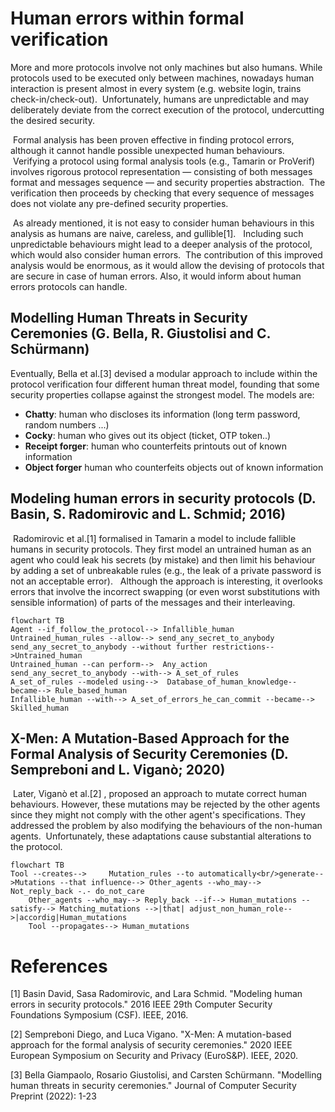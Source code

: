 
# Human errors within formal verification
More and more protocols involve not only machines but also humans. While protocols used to be executed only between machines, nowadays human interaction is present almost in every system (e.g. website login, trains check-in/check-out).
 Unfortunately, humans are unpredictable and may deliberately deviate from the correct execution of the protocol, undercutting the desired security.

 Formal analysis has been proven effective in finding protocol errors, although it cannot handle possible unexpected human behaviours. 
 Verifying a protocol using formal analysis tools (e.g., Tamarin or ProVerif) involves rigorous protocol representation — consisting of both messages format and messages sequence — and security properties abstraction. 
The verification then proceeds by checking that every sequence of messages does not violate any pre-defined security properties. 

 As already mentioned, it is not easy to consider human behaviours in this analysis as humans are naive, careless, and gullible[1]. 
 Including such unpredictable behaviours might lead to a deeper analysis of the protocol, which would also consider human errors.
 The contribution of this improved analysis would be enormous, as it would allow the devising of protocols that are secure in case of human errors. Also, it would inform about human errors protocols can handle.


## Modelling Human Threats in Security Ceremonies (G. Bella, R. Giustolisi and C. Schürmann)

Eventually, Bella et al.[3] devised a modular approach to include within the protocol verification four different human threat model, founding that some security properties collapse against the strongest model.
The models are:
- **Chatty**: human who discloses its information (long term password, random numbers ...)
- **Cocky**: human who gives out its object (ticket, OTP token..)
- **Receipt forger**: human who counterfeits printouts out of known information
- **Object forger** human who counterfeits objects out of known information


## Modeling human errors in security protocols (D. Basin, S. Radomirovic and L. Schmid; 2016)
 Radomirovic et al.[1] formalised in Tamarin a model to include fallible humans in security protocols. They first model an untrained human as an agent who could leak his secrets (by mistake) and then limit his behaviour by adding a set of unbreakable rules (e.g., the leak of a private password is not an acceptable error). 
 Although the approach is interesting, it overlooks errors that involve the incorrect swapping (or even worst substitutions with sensible information) of parts of the messages and their interleaving.
```mermaid
flowchart TB
Agent --if_follow_the_protocol--> Infallible_human
Untrained_human_rules --allow--> send_any_secret_to_anybody
send_any_secret_to_anybody --without further restrictions-->Untrained_human
Untrained_human --can perform-->  Any_action
send_any_secret_to_anybody --with--> A_set_of_rules 
A_set_of_rules --modeled using-->  Database_of_human_knowledge--became--> Rule_based_human
Infallible_human --with--> A_set_of_errors_he_can_commit --became--> Skilled_human
```
## X-Men: A Mutation-Based Approach for the Formal Analysis of Security Ceremonies (D. Sempreboni and L. Viganò; 2020)
 Later, Viganò et al.[2] , proposed an approach to mutate correct human behaviours. However, these mutations may be rejected by the other agents since they might not comply with the other agent's specifications.
They addressed the problem by also modifying the behaviours of the non-human agents.
 Unfortunately, these adaptations cause substantial alterations to the protocol.
```mermaid
flowchart TB
Tool --creates-->     Mutation_rules --to automatically<br/>generate-->Mutations --that influence--> Other_agents --who_may--> Not_reply_back -.- do_not_care
    Other_agents --who_may--> Reply_back --if--> Human_mutations --satisfy--> Matching_mutations -->|that| adjust_non_human_role-->|accordig|Human_mutations
    Tool --propagates--> Human_mutations 
```

# References

[1] Basin David, Sasa Radomirovic, and Lara Schmid. "Modeling human errors in security protocols." 2016 IEEE 29th Computer Security Foundations Symposium (CSF). IEEE, 2016.

[2] Sempreboni Diego, and Luca Vigano. "X-Men: A mutation-based approach for the formal analysis of security ceremonies." 2020 IEEE European Symposium on Security and Privacy (EuroS&P). IEEE, 2020.

[3] Bella Giampaolo, Rosario Giustolisi, and Carsten Schürmann. "Modelling human threats in security ceremonies." Journal of Computer Security Preprint (2022): 1-23